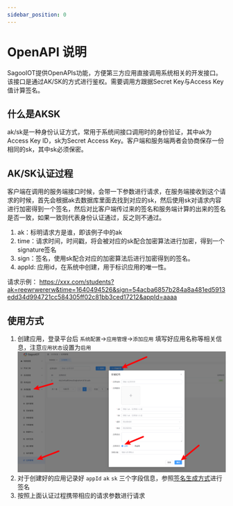```yaml
---
sidebar_position: 0
---
```

# OpenAPI 说明

SagooIOT提供OpenAPIs功能，方便第三方应用直接调用系统相关的开发接口。该接口是通过AK/SK的方式进行鉴权。需要调用方跟据Secret Key与Access Key值计算签名。

## 什么是AKSK
ak/sk是一种身份认证方式，常用于系统间接口调用时的身份验证，其中ak为Access Key ID，sk为Secret Access Key。客户端和服务端两者会协商保存一份相同的sk，其中sk必须保密。

## AK/SK认证过程
客户端在调用的服务端接口时候，会带一下参数进行请求，在服务端接收到这个请求的时候，首先会根据ak去数据库里面去找到对应的sk，然后使用sk对请求内容进行加密得到一个签名，然后对比客户端传过来的签名和服务端计算的出来的签名是否一致，如果一致则代表身份认证通过，反之则不通过。
1. ak：标明请求方是谁，即该例子中的ak
2. time：请求时间，时间戳，将会被对应的sk配合加密算法进行加密，得到一个signature签名
3. sign：签名，使用sk配合对应的加密算法后进行加密得到的签名。
4. appId: 应用id，在系统中创建，用于标识应用的唯一性。

请求示例：
https://xxx.com/students?ak=reewrwererw&time=1640494526&sign=54acba6857b284a8a481ed5913edd34d994721cc584305ff02c81bb3ced17212&appId=aaaa

## 使用方式

1. 创建应用，登录平台后 `系统配置`->`应用管理`->`添加应用` 填写好应用名称等相关信息，注意`应用状态`设置为`启用`
   ![openapi-new-application.png](../../imgs/openapi/openapi-new-application.png)
2. 对于创建好的应用记录好 `appId` `ak` `sk` 三个字段信息，参照[签名生成方式](example.md)进行签名
3. 按照上面认证过程携带相应的请求参数进行请求

